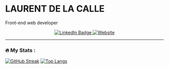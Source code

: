 <div id="header" align="left">
 <h1>LAURENT DE LA CALLE</h1>
  <p>Front-end web developer</p>
</div>

<div id="badge" align="center">
  <a href="https://www.linkedin.com/in/laurent-delacalle">
    <img src="https://img.shields.io/badge/LinkedIn-blue?style=for-the-badge&logo=linkedin&logoColor=white" alt="LinkedIn Badge"/>
  </a>
  <a href="https://www.laurentdelacalle.com">
    <img alt="Website" src="https://img.shields.io/badge/Website-blue?style=for-the-badge&logo=react&logoColor=white" alt="LinkedIn Badge">
  </a>

</div>

---

### :fire: My Stats :
[![GitHub Streak](http://github-readme-streak-stats.herokuapp.com?user=kalow26&theme=dark&background=000000)](https://git.io/streak-stats)
[![Top Langs](https://github-readme-stats.vercel.app/api/top-langs/?username=kalow26&layout=compact&theme=vision-friendly-dark)](https://github.com/anuraghazra/github-readme-stats)


